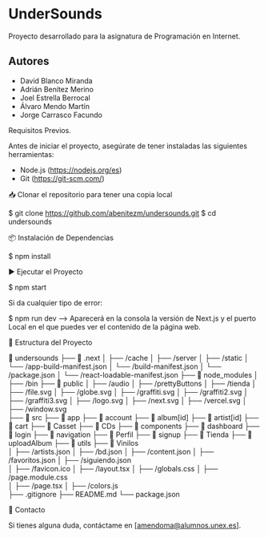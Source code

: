 # UnderSounds

Proyecto desarrollado para la asignatura de Programación en Internet.

## Autores

- David Blanco Miranda 
- Adrián Benítez Merino 
- Joel Estrella Berrocal 
- Álvaro Mendo Martín 
- Jorge Carrasco Facundo 

Requisitos Previos.

Antes de iniciar el proyecto, asegúrate de tener instaladas las siguientes herramientas:

- Node.js (https://nodejs.org/es)
- Git (https://git-scm.com/)


📥 Clonar el repositorio para tener una copia local

$ git clone https://github.com/abenitezm/undersounds.git
$ cd undersounds


📦 Instalación de Dependencias

$ npm install 


▶️ Ejecutar el Proyecto

$ npm start

Si da cualquier tipo de error:

$ npm run dev --> Aparecerá en la consola la versión de Next.js y el puerto Local en el que puedes ver el contenido de la página web.

📁 Estructura del Proyecto

📂 undersounds
 ├── 📂 .next
 │   ├── /cache
 │   ├── /server
 │   ├── /static
 │   └── /app-build-manifest.json
 │   └── /build-manifest.json
 │   └── /package.json
 │   └── /react-loadable-manifest.json
 ├── 📂 node_modules
 │   ├── /bin
 ├── 📂 public
 │   ├── /audio
 │   ├── /prettyButtons
 │   ├── /tienda
 │   ├── /file.svg
 │   ├── /globe.svg
 │   ├── /graffiti.svg
 │   ├── /graffiti2.svg
 │   ├── /graffiti3.svg
 │   ├── /logo.svg
 │   ├── /next.svg
 │   ├── /vercel.svg
 │   ├── /window.svg       
 ├── 📂 src
 ├──    📂 app
 ├──        📂 account
 ├──        📂 album\[id]
 ├──        📂 artist\[id]
 ├──        📂 cart
 ├──        📂 Casset
 ├──        📂 CDs
 ├──        📂 components
 ├──        📂 dashboard
 ├──        📂 login
 ├──        📂 navigation
 ├──        📂 Perfil
 ├──        📂 signup
 ├──        📂 Tienda
 ├──        📂 uploadAlbum
 ├──        📂 utils
 ├──        📂 Vinilos  
 │          ├── /artists.json
 │          ├── /bd.json
 │          ├── /content.json
 │          ├── /favoritos.json
 │          ├── /siguiendo.json   
 │          ├── /favicon.ico
 │          ├── /layout.tsx
 │          ├── /globals.css
 │          ├── /page.module.css   
 │          ├── /page.tsx
 │          ├── /colors.js   
 ├── .gitignore
 ├── README.md
 └── package.json

 📧 Contacto

 Si tienes alguna duda, contáctame en [amendoma@alumnos.unex.es].
